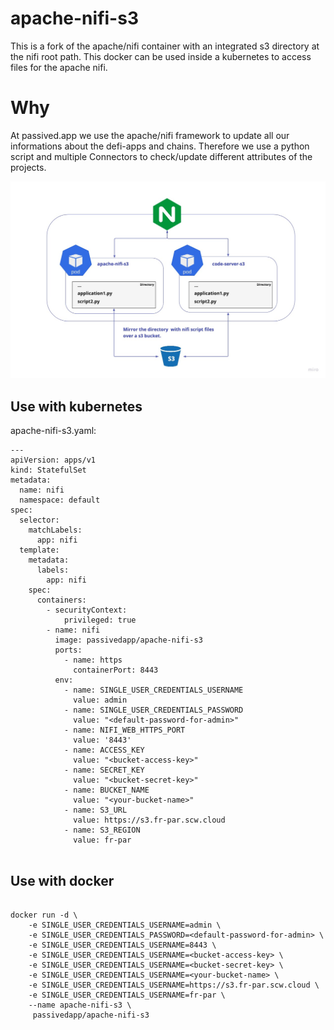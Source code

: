 # apache-nifi-s3
This is a fork of the apache/nifi container with an integrated s3 directory at the nifi root path. This docker can be used inside a kubernetes to access files for the apache nifi.

# Why

At passived.app we use the apache/nifi framework to update all our informations about the defi-apps and chains. 
Therefore we use a python script and multiple Connectors to check/update different attributes of the projects.

![](passived.jpg)

## Use with kubernetes

apache-nifi-s3.yaml:

```
---
apiVersion: apps/v1
kind: StatefulSet
metadata:
  name: nifi
  namespace: default
spec:
  selector:
    matchLabels:
      app: nifi
  template:
    metadata:
      labels:
        app: nifi
    spec:
      containers:
        - securityContext:
            privileged: true
        - name: nifi
          image: passivedapp/apache-nifi-s3
          ports:
            - name: https
              containerPort: 8443
          env:
            - name: SINGLE_USER_CREDENTIALS_USERNAME
              value: admin
            - name: SINGLE_USER_CREDENTIALS_PASSWORD
              value: "<default-password-for-admin>"
            - name: NIFI_WEB_HTTPS_PORT
              value: '8443'
            - name: ACCESS_KEY
              value: "<bucket-access-key>"
            - name: SECRET_KEY
              value: "<bucket-secret-key>"
            - name: BUCKET_NAME
              value: "<your-bucket-name>"
            - name: S3_URL
              value: https://s3.fr-par.scw.cloud
            - name: S3_REGION
              value: fr-par


```


## Use with docker

```

docker run -d \
    -e SINGLE_USER_CREDENTIALS_USERNAME=admin \
    -e SINGLE_USER_CREDENTIALS_PASSWORD=<default-password-for-admin> \
    -e SINGLE_USER_CREDENTIALS_USERNAME=8443 \
    -e SINGLE_USER_CREDENTIALS_USERNAME=<bucket-access-key> \
    -e SINGLE_USER_CREDENTIALS_USERNAME=<bucket-secret-key> \
    -e SINGLE_USER_CREDENTIALS_USERNAME=<your-bucket-name> \
    -e SINGLE_USER_CREDENTIALS_USERNAME=https://s3.fr-par.scw.cloud \
    -e SINGLE_USER_CREDENTIALS_USERNAME=fr-par \
    --name apache-nifi-s3 \
     passivedapp/apache-nifi-s3 


```
 

